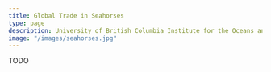 ```yaml
---
title: Global Trade in Seahorses
type: page
description: University of British Columbia Institute for the Oceans and Fisheries (Research Assistant)
image: "/images/seahorses.jpg"
---
```


TODO
